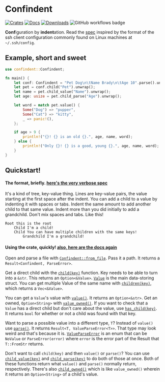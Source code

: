 # Confindent

[![Crates](https://flat.badgen.net/crates/v/confindent)][crate]
[![Docs](https://docs.rs/confindent/badge.svg)](https://docs.rs/confindent)
[![Downloads](https://flat.badgen.net/crates/d/confindent)][crate]
![GitHub workflows badge](https://github.com/gennyble/confindent/actions/workflows/actions.yml/badge.svg)

[crate]: https://crates.io/crates/confindent

**Conf**iguration by **indent**ation. Read the [spec][spec] inspired by
the format of the ssh client configuration commonly found on Linux machines
at `~/.ssh/config`.

[spec]: https://github.com/gennyble/confindent/blob/main/spec.md

## Example, short and sweet
```rust
use confindent::Confindent;

fn main() {
	let conf: Confindent = "Pet Dog\n\tName Brady\n\tAge 10".parse().unwrap();
	let pet = conf.child("Pet").unwrap();
	let name = pet.child_value("Name").unwrap();
	let age: usize = pet.child_parse("Age").unwrap();

	let word = match pet.value() {
		Some("Dog") => "pupper",
		Some("Cat") => "kitty",
		_ => panic!(),
	};

	if age > 9 {
		println!("{}! {} is an old {}.", age, name, word);
	} else {
		println!("Only {}! {} is a good, young {}.", age, name, word);
	}
}
```

## Quickstart!

#### The format, briefly. [here's the very verbose spec](https://github.com/gennyble/confindent/blob/main/spec.md)
It's a kind of tree, key-value thing. Lines are key-value pairs, the value
starting at the first space after the indent. You can add a child to a value
by indenting it with spaces or tabs. Indent the same amount to add another
child to that same value. Indent more than you did initially to add a
grandchild. Don't mix spaces and tabs. Like this!

```ignore
Root this is the root
	Child I'm a child!
	Child You can have multiple children with the same keys!
		Grandchild I'm a grandchild!
```

#### Using the crate, quickly! [also, here are the docs again](https://docs.rs/confindent)

Open and parse a file with [`Confindent::from_file`][ff]. Pass it a path. It returns
a `Result<Confindent, ParseError>`.

Get a direct child with the [`child(key)`][child] function. Key needs to be able
to turn into a `&str`. This returns an `Option<&Value>`. [`Value`][value] is the main data-storing
struct. You can get multiple Value of the same name with [`children(key)`][children], which
returns a `Vec<&Value>`.

You can get a `Value`'s value with [`value()`][fn-value]. It returns an `Option<&str>`. Get an owned,
`Option<String>` with [`value_owned()`][valueowned]. If you want
to check that a `Value` has a direct  child but don't care about the value, use
[`has_child(key)`][haschild]. It returns `bool` for whether or not a child was found with that key.

Want to parse a possible value into a different type, `T`? Instead of `value()` use
[`parse()`][parse]. It returns `Result<T, ValueParseError<T>>`. That type
may look weird and that's because it is. [`ValueParseError`][vperror] is an enum
that can be `NoValue` or `ParseError(error)` where `error` is the error part of the
Result that `T::FromStr` returns.

Don't want to call `child(key)` and then `value()` or `parse()`? You can use
[`child_value(key)`][childvalue] and [`child_parse(key)`][childparse] to do both of those
at once. Both of these functions return what `value()` and `parse()` normally return,
respectively. There's also [`child_owned()`][childowned] which is like `value_owned()` wherein
it returns an `Option<String>` of a child's value.

[ff]: https://docs.rs/confindent/latest/confindent/struct.Confindent.html#method.from_file
[child]: https://docs.rs/confindent/latest/confindent/struct.Value.html#method.child
[children]: https://docs.rs/confindent/latest/confindent/struct.Value.html#method.children
[value]: https://docs.rs/confindent/latest/confindent/struct.Value.html
[fn-value]: https://docs.rs/confindent/latest/confindent/struct.Value.html#method.value
[valueowned]: https://docs.rs/confindent/latest/confindent/struct.Value.html#method.value_owned
[haschild]: https://docs.rs/confindent/latest/confindent/struct.Value.html#method.has_child
[parse]: https://docs.rs/confindent/latest/confindent/struct.Value.html#method.parse
[vperror]: https://docs.rs/confindent/latest/confindent/enum.ValueParseError.html
[childvalue]: https://docs.rs/confindent/latest/confindent/struct.Value.html#method.child_value
[childowned]: https://docs.rs/confindent/latest/confindent/struct.Value.html#method.child_owned
[childparse]: https://docs.rs/confindent/latest/confindent/struct.Value.html#method.child_parse
